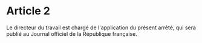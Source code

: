 # Article 2

Le directeur du travail est chargé de l'application du présent arrêté, qui sera publié au Journal officiel de la République française.
